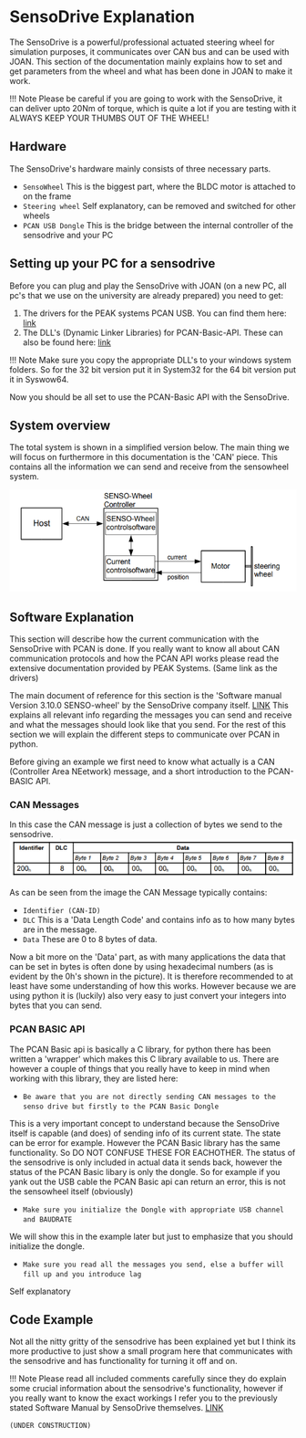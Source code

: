 # SensoDrive Explanation
The SensoDrive is a powerful/professional actuated steering wheel for simulation purposes, it communicates over CAN bus and 
can be used with JOAN. This section of the documentation mainly explains how to set and get parameters from the wheel
and what has been done in JOAN to make it work.

!!! Note
    Please be careful if you are going to work with the SensoDrive, it can deliver upto 20Nm of torque, which is quite a lot
    if you are testing with it ALWAYS KEEP YOUR THUMBS OUT OF THE WHEEL!
    
## Hardware
The SensoDrive's hardware mainly consists of three necessary parts.

- `SensoWheel` This is the biggest part, where the BLDC motor is attached to on the frame
- `Steering wheel` Self explanatory, can be removed and switched for other wheels
- `PCAN USB Dongle` This is the bridge between the internal controller of the sensodrive and your PC

## Setting up your PC for a sensodrive
Before you can plug and play the SensoDrive with JOAN (on a new PC, all pc's that we use on the university are already 
prepared) you need to get:

1. The drivers for the PEAK systems PCAN USB. You can find them here: [link](https://www.peak-system.com/PCAN-USB.199.0.html?&L=1)
2. The DLL's (Dynamic Linker Libraries) for PCAN-Basic-API. These can also be found here:  [link](https://www.peak-system.com/PCAN-USB.199.0.html?&L=1)

!!! Note
    Make sure you copy the appropriate DLL's to your windows system folders. So for the 32 bit version put it in System32 for the 64 bit version
    put it in Syswow64.

Now you should be all set to use the PCAN-Basic API with the SensoDrive. 

## System overview
The total system is shown in a simplified version below. The main thing we will focus on furthermore in this documentation is the
'CAN' piece. This contains all the information we can send and receive from the sensowheel system.

![System Overview](imgs/other-sensodrive-setup.png)

## Software Explanation
This section will describe how the current communication with the SensoDrive with PCAN is done. If you really want
to know all about CAN communication protocols and how the PCAN API works please read the extensive documentation
provided by PEAK Systems. (Same link as the drivers)

The main document of reference for this section is the 'Software manual Version 3.10.0 SENSO-wheel' by the SensoDrive company
itself. [LINK](https://www.dropbox.com/s/zzh1kauwl3apl50/SoftwareManual_SENSO-Wheel_v3p20p0.pdf?dl=0) This explains all relevant info regarding the messages you can send and receive and what the messages
should look like that you send. For the rest of this section we will explain the different steps to communicate over 
PCAN in python.

Before giving an example we first need to know what actually is a CAN (Controller Area NEetwork) message, and a short introduction
to the PCAN-BASIC API.

### CAN Messages
In this case the CAN message is just a collection of bytes we send to the sensodrive.
![CAN message layout](imgs/other-sensodrive-canmessage-layout.png)

As can be seen from the image the CAN Message typically contains:

- `Identifier (CAN-ID)`
- `DLC` This is a 'Data Length Code' and contains info as to how many bytes are in the message.
-  `Data` These are 0 to 8 bytes of data.

Now a bit more on the 'Data' part, as with many applications the data that can be set in bytes is often done by using
hexadecimal numbers (as is evident by the 0h's shown in the picture). It is therefore recommended to at least have some understanding of how this works. However 
because we are using python it is (luckily) also very easy to just convert your integers into bytes that you can send.

### PCAN BASIC API
The PCAN Basic api is basically a C library, for python there has been written a 'wrapper' which makes this 
C library available to us. There are however a couple of things that you really have to keep in mind when
working with this library, they are listed here:

- `Be aware that you are not directly sending CAN messages to the senso drive but firstly to the PCAN Basic Dongle`

This is a very important concept to understand because the SensoDrive itself is capable (and does) of sending info of its
current state. The state can be error for example. However the PCAN Basic library has the same functionality. So 
DO NOT CONFUSE THESE FOR EACHOTHER. The status of the sensodrive is only included in actual data it sends back, however
the status of the PCAN Basic libary is only the dongle. So for example if you yank out the USB cable the PCAN Basic 
api can return an error, this is not the sensowheel itself (obviously)

- `Make sure you initialize the Dongle with appropriate USB channel and BAUDRATE`

We will show this in the example later but just to emphasize that you should initialize the dongle.

- `Make sure you read all the messages you send, else a buffer will fill up and you introduce lag`

Self explanatory

## Code Example
Not all the nitty gritty of the sensodrive has been explained yet but I think its more productive to just show a 
small program here that communicates with the sensodrive and has functionality for turning it off and on.

!!! Note
    Please read all included comments carefully since they do explain some crucial information about the sensodrive's functionality,
    however if you really want to know the exact workings I refer you to the previously stated Software Manual by SensoDrive
    themselves. [LINK](https://www.dropbox.com/s/zzh1kauwl3apl50/SoftwareManual_SENSO-Wheel_v3p20p0.pdf?dl=0)
    
    (UNDER CONSTRUCTION)